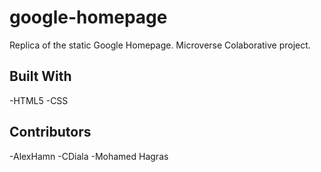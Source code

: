 # google-homepage
Replica of the static Google Homepage.
Microverse Colaborative project.

## Built With
-HTML5
-CSS

## Contributors
-AlexHamn
-CDiala
-Mohamed Hagras
